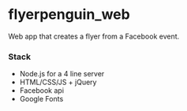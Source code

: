 flyerpenguin_web
================

Web app that creates a flyer from a Facebook event.

### Stack
 * Node.js for a 4 line server
 * HTML/CSS/JS + jQuery
 * Facebook api
 * Google Fonts
